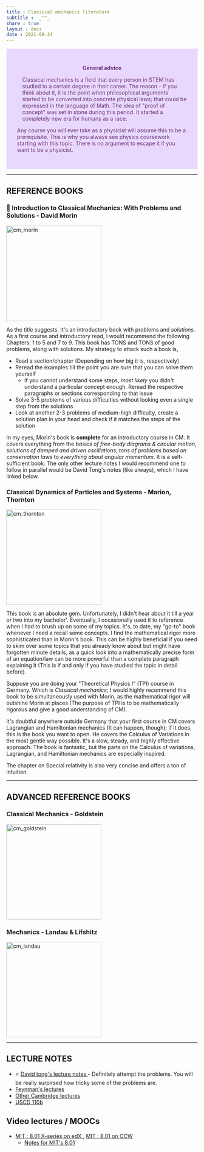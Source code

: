 ```yaml
---
title : Classical mechanics literature
subtitle :  _""_
share : true
layout : docs
date : 2021-08-24
---
```


<div class="warning" style='padding:2em; background-color:#E9D8FD; color:#69337A'>
<span>
<p style='margin-top:1em; text-align:center'>
<b>General advice</b></p>
<p style='margin-left:1em;'>
Classical mechanics is a field that every person in STEM has studied to a certain degree in their career. The reason - If you think about it, it is the point when philosophical arguments started to be converted into concrete physical laws; that could be expressed in the language of Math. The idea of "proof of concept" was set in stone during this period. It started a completely new era for humans as a race.  

Any course you will ever take as a physicist will assume this to be a prerequisite. This is why you always see physics coursework starting with this topic. There is no argument to escape it if you want to be a physicist.
</p>
<!---<p style='margin-bottom:1em; margin-right:1em; text-align:right; font-family:Georgia'> <b>- Gary Provost</b> <i>(100 Ways to Improve Your Writing, 1985)</i>
</p></span>-->
</div> 

<hr>

## REFERENCE BOOKS

### :star2: Introduction to Classical Mechanics: With Problems and Solutions - David Morin

<img alt="cm_morin" src="https://s2.loli.net/2023/11/30/v1WgJEklOZdDaMc.png" width="250" />  

As the title suggests, It's an introductory book with problems and *solutions*.  As a first course and introductory read, I would recommend the following Chapters: 1 to 5 and 7 to 9. This book has TONS and TONS of good problems, along with solutions. My strategy to attack such a book is,   
  - Read a section/chapter (Depending on how big it is, respectively)
  - Reread the examples till the point you are sure that you can solve them yourself
    - If you cannot understand some steps, *most likely* you didn't understand a particular concept enough. Reread the respective paragraphs or sections corresponding to that issue
  - Solve 3-5 problems of various difficulties without looking even a single step from the solutions
  - Look at another 2-3 problems of medium-high difficulty, create a solution plan in your head and check if it matches the steps of the solution
  
  In my eyes, Morin's book is **complete** for an introductory course in CM. It covers everything from the *basics of free-body diagrams & circular motion*, *solutions of damped and driven oscillations*, *tons of problems based on conservation laws* to *everything about angular momentum*. It is a self-sufficient book. The only other lecture notes I would recommend one to follow in parallel would be David Tong's notes (like always), which I have linked below.
  
### Classical Dynamics of Particles and Systems - Marion, Thornton

<img alt="cm_thornton" src="https://s2.loli.net/2023/11/30/SU5abM8sTtexF69.png" width="250" />  


This book is an absolute gem. Unfortunately, I didn't hear about it till a year or two into my bachelor'. Eventually, I occasionally used it to reference when I had to brush up on some of my topics. It's, to date, my "go-to" book whenever I need a recall some concepts. I find the mathematical rigor more sophisticated than in Morin's book. This can be highly beneficial if you need to skim over some topics that you already know about but might have forgotten minute details, as a quick look into a mathematically precise form of an equation/law can be more powerful than a complete paragraph explaining it (This is if and only if you have studied the topic in detail before).
  
  Suppose you are doing your "Theoretical Physics I" (TPI) course in Germany. Which is *Classical mechanics*; I would highly recommend this book to be simultaneously used with Morin, as the mathematical rigor will outshine Morin at places (The purpose of TPI is to be mathematically rigorous and give a good understanding of CM).
  
  It's doubtful anywhere outside Germany that your first course in CM covers Lagrangian and Hamiltonian mechanics (It can happen, though); if it does, this is the book you want to open. He covers the Calculus of Variations in the most gentle way possible. It's a slow, steady, and highly effective approach. The book is fantastic, but the parts on the Calculus of variations, Lagrangian, and Hamiltonian mechanics are especially inspired.
  
  The chapter on Special relativity is also very concise and offers a ton of intuition.

<hr>

##  ADVANCED REFERENCE BOOKS

### Classical Mechanics - Goldstein

<img alt="cm_goldstein" src="https://s2.loli.net/2023/11/30/rnKy6hmxw1O5AWC.png" width="250" />  

### Mechanics - Landau & Lifshitz 

<img alt="cm_landau" src="https://s2.loli.net/2023/11/30/mWYDwZPx1pf7ru4.png" width="250" />  


<hr>

## LECTURE NOTES
- :star: [David tong's lecture notes ](http://www.damtp.cam.ac.uk/user/tong/relativity.html) - Definitely attempt the problems. You will be really surpirsed how tricky some of the problems are.
- [Feynman's lectures](https://www.feynmanlectures.caltech.edu/I_toc.html) 
- [Other Cambridge lectures](http://www.damtp.cam.ac.uk/user/tong/relativity/stephen.pdf)
- [USCD 110b](https://courses.physics.ucsd.edu/2019/Winter/physics110b/lectures.html)


## Video lectures / MOOCs 
- [MIT : 8.01 X-series on edX ](https://www.edx.org/xseries/mitx-introductory-mechanics), [MIT : 8.01 on OCW](https://ocw.mit.edu/courses/physics/8-01sc-classical-mechanics-fall-2016/) 
  - [Notes for MIT's 8.01](https://ocw.mit.edu/courses/physics/8-01sc-classical-mechanics-fall-2016/readings/)

